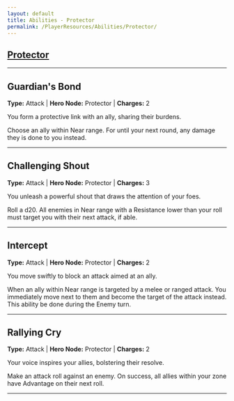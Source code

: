 ```yaml
---
layout: default
title: Abilities - Protector
permalink: /PlayerResources/Abilities/Protector/
---
```

## [Protector](#Protector)

------------------------------------------------
## Guardian's Bond
**Type:** Attack
 | **Hero Node:** Protector
 | **Charges:** 2

You form a protective link with an ally, sharing their burdens.

Choose an ally within Near range. For until your next round, any damage they is done to you instead.

------------------------------------------------
## Challenging Shout
**Type:** Attack
 | **Hero Node:** Protector
 | **Charges:** 3

You unleash a powerful shout that draws the attention of your foes.

Roll a d20. All enemies in Near range with a Resistance lower than your roll must target you with their next attack, if able.

------------------------------------------------
## Intercept
**Type:** Attack
 | **Hero Node:** Protector
 | **Charges:** 2

You move swiftly to block an attack aimed at an ally.

When an ally within Near range is targeted by a melee or ranged attack. You immediately move next to them and become the target of the attack instead. This ability be done during the Enemy turn.

------------------------------------------------
## Rallying Cry
**Type:** Attack
 | **Hero Node:** Protector
 | **Charges:** 2

Your voice inspires your allies, bolstering their resolve.

Make an attack roll against an enemy. On success, all allies within your zone have Advantage on their next roll.

------------------------------------------------